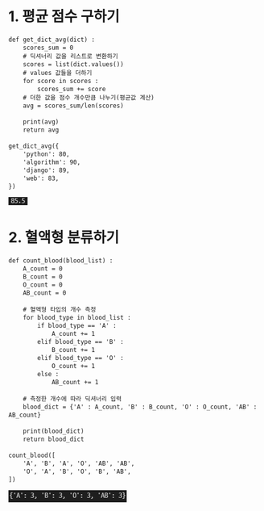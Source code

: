 # 1. 평균 점수 구하기

```
def get_dict_avg(dict) :
    scores_sum = 0
    # 딕셔너리 값을 리스트로 변환하기
    scores = list(dict.values())
    # values 값들을 더하기
    for score in scores :
        scores_sum += score
    # 더한 값을 점수 개수만큼 나누기(평균값 계산)
    avg = scores_sum/len(scores)
    
    print(avg)
    return avg

get_dict_avg({
	'python': 80,
	'algorithm': 90,
    'django': 89,
    'web': 83,
})
```

![image-20210726175439422](workshop.assets/image-20210726175439422.png)

# 2. 혈액형 분류하기

```
def count_blood(blood_list) :
    A_count = 0
    B_count = 0
    O_count = 0
    AB_count = 0
    
    # 혈액형 타입의 개수 측정
    for blood_type in blood_list :
        if blood_type == 'A' :
            A_count += 1
        elif blood_type == 'B' :
            B_count += 1
        elif blood_type == 'O' :
            O_count += 1
        else :
            AB_count += 1

    # 측정한 개수에 따라 딕셔너리 입력
    blood_dict = {'A' : A_count, 'B' : B_count, 'O' : O_count, 'AB' : AB_count}

    print(blood_dict)
    return blood_dict

count_blood([
    'A', 'B', 'A', 'O', 'AB', 'AB',
    'O', 'A', 'B', 'O', 'B', 'AB',
])
```

![image-20210726180220136](workshop.assets/image-20210726180220136.png)


